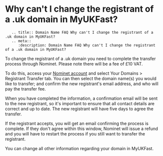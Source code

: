 # Why can't I change the registrant of a .uk domain in MyUKFast?

```eval_rst
   .. title:: Domain Name FAQ Why can't I change the registrant of a .uk domain in MyUKFast?
   .. meta::
      :description: Domain Name FAQ Why can't I change the registrant of a .uk domain in MyUKFast?
```


To change the registrant of a .uk domain you need to complete the transfer process through Nominet. Please note there will be a fee of £10 VAT.


To do this, access your [Nominet account](http://www.nominet.org.uk/go/login) and select Your Domains > Registrant Transfer tab. You can then select the domain name(s) you would like to transfer; and confirm the new registrant's email address, and who will pay the transfer fee.


When you have completed the information, a confirmation email will be sent to the new registrant, so it's important to ensure that all contact details are correct and up to date. The new registrant will have five days to agree the transfer.


If the registrant accepts, you will get an email confirming the process is complete. If they don't agree within this window, Nominet will issue a refund and you will have to restart the process if you still want to transfer the registrant.


You can change all other information regarding your domain in MyUKFast.

